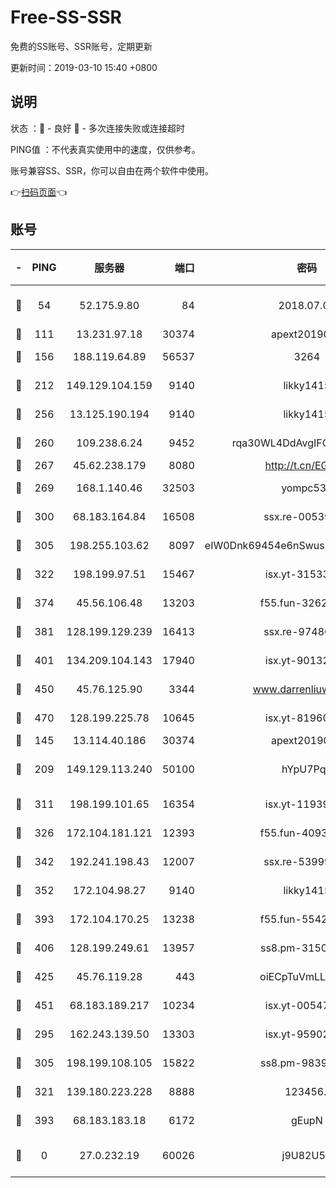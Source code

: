 # Free-SS-SSR

免费的SS账号、SSR账号，定期更新

更新时间：2019-03-10 15:40 +0800

## 说明

状态     ：🙂 - 良好 🙁 - 多次连接失败或连接超时

PING值   ：不代表真实使用中的速度，仅供参考。

账号兼容SS、SSR，你可以自由在两个软件中使用。

👉[扫码页面](https://liesauer.github.io/Free-SS-SSR/)👈

## 账号

|-|PING|服务器|端口|密码|加密方式|区域|
|:----:|:----:|:-----:|-----:|:----:|:----:|:----:|
|🙂|54|52.175.9.80|84|2018.07.07|chacha20-ietf-poly1305|HK|
|🙂|111|13.231.97.18|30374|apext2019006|chacha20|JP|
|🙂|156|188.119.64.89|56537|3264|aes-256-cfb|RU|
|🙂|212|149.129.104.159|9140|likky1415|aes-256-cfb|HK|
|🙂|256|13.125.190.194|9140|likky1415|aes-256-cfb|KR|
|🙂|260|109.238.6.24|9452|rqa30WL4DdAvgIFG6Fs3znzTa|aes-256-cfb|FR|
|🙂|267|45.62.238.179|8080|http://t.cn/EGJIyrl|rc4-md5|CA|
|🙂|269|168.1.140.46|32503|yompc535|aes-256-cfb|AU|
|🙂|300|68.183.164.84|16508|ssx.re-00539791|aes-256-cfb|US|
|🙂|305|198.255.103.62|8097|eIW0Dnk69454e6nSwuspv9DmS201tQ0D|aes-256-cfb|US|
|🙂|322|198.199.97.51|15467|isx.yt-31533637|aes-256-cfb|US|
|🙂|374|45.56.106.48|13203|f55.fun-32620462|aes-256-cfb|US|
|🙂|381|128.199.129.239|16413|ssx.re-97480021|aes-256-cfb|SG|
|🙂|401|134.209.104.143|17940|isx.yt-90132176|aes-256-cfb|SG|
|🙂|450|45.76.125.90|3344|www.darrenliuwei.com|aes-256-cfb|AU|
|🙂|470|128.199.225.78|10645|isx.yt-81960461|aes-256-cfb|SG|
|🙂|145|13.114.40.186|30374|apext2019006|chacha20|JP|
|🙂|209|149.129.113.240|50100|hYpU7PqP|chacha20-ietf-poly1305|CN|
|🙂|311|198.199.101.65|16354|isx.yt-11939901|aes-256-cfb|US|
|🙂|326|172.104.181.121|12393|f55.fun-40938592|aes-256-cfb|SG|
|🙂|342|192.241.198.43|12007|ssx.re-53999010|aes-256-cfb|US|
|🙂|352|172.104.98.27|9140|likky1415|aes-256-cfb|JP|
|🙂|393|172.104.170.25|13238|f55.fun-55425049|aes-256-cfb|SG|
|🙂|406|128.199.249.61|13957|ss8.pm-31506491|aes-256-cfb|SG|
|🙂|425|45.76.119.28|443|oiECpTuVmLLxk4Ts|aes-256-cfb|AU|
|🙂|451|68.183.189.217|10234|isx.yt-00547115|aes-256-cfb|SG|
|🙁|295|162.243.139.50|13303|isx.yt-95902908|aes-256-cfb|US|
|🙁|305|198.199.108.105|15822|ss8.pm-98399589|aes-256-cfb|US|
|🙁|321|139.180.223.228|8888|123456..|aes-256-cfb|JP|
|🙁|393|68.183.183.18|6172|gEupN|aes-256-cfb|SG|
|🙁|0|27.0.232.19|60026|j9U82U53|xchacha20-ietf-poly1305|HK|
